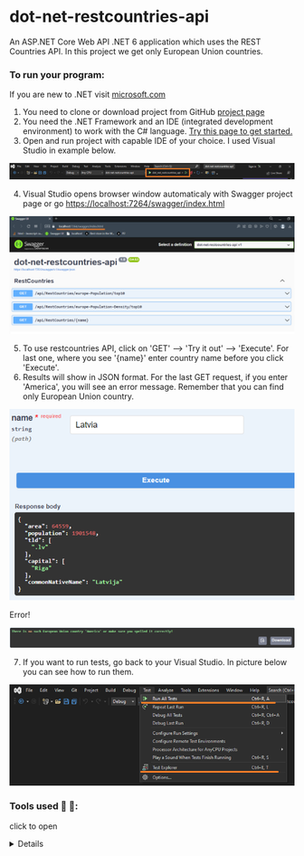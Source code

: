 # dot-net-restcountries-api

An ASP.NET Core Web API .NET 6 application which uses the REST Countries API. In this project we get only European Union countries.

### To run your program:

If you are new to .NET visit [microsoft.com](https://dotnet.microsoft.com/en-us/learn)

1. You need to clone or download project from GitHub [project page](https://github.com/kristaps-m/dot-net-restcountries-api)
2. You need the .NET Framework and an IDE (integrated development environment) to work with the C# language. [Try this page to get started.](https://www.simplilearn.com/c-sharp-programming-for-beginners-article)
3. Open and run project with capable IDE of your choice. I used Visual Studio in example below.

<img src="pictures/run.png">

4. Visual Studio opens browser window automaticaly with Swagger project page or go 
[https://localhost:7264/swagger/index.html](https://localhost:7264/swagger/index.html)

<img src="pictures/swagger_page.png">

5. To use restcountries API, click on 'GET' --> 'Try it out' --> 'Execute'. For last one, where you see '{name}' enter country name before you click 'Execute'.
6. Results will show in JSON format. For the last GET request, if you enter 'America', you will see an error message. Remember that you can find only European Union country.

<img src="pictures/latvia.png">

Error!

<img src="pictures/error.png">

7. If you want to run tests, go back to your Visual Studio. In picture below you can see how to run them.

<img src="pictures/tests.png">

### Tools used :wrench: :hammer::
<p>click to open</p>
<details>

###### Refit

[https://github.com/reactiveui/refit](https://github.com/reactiveui/refit)

[https://code-maze.com/using-refit-to-consume-apis-in-csharp/](https://code-maze.com/using-refit-to-consume-apis-in-csharp/)

[https://www.c-sharpcorner.com/article/making-faster-api-calls-using-refit-rest-library/](https://www.c-sharpcorner.com/article/making-faster-api-calls-using-refit-rest-library/)

###### Json

[https://json2csharp.com/ ](https://json2csharp.com/)

[https://codebeautify.org/jsonviewer ](https://codebeautify.org/jsonviewer)

###### Filter and sort

[https://dotnettutorials.net/lesson/linq-orderbydescending-method/ ](https://dotnettutorials.net/lesson/linq-orderbydescending-method/)

[https://learn.microsoft.com/en-us/dotnet/api/system.linq.enumerable.take?view=net-7.0 ](https://learn.microsoft.com/en-us/dotnet/api/system.linq.enumerable.take?view=net-7.0)

###### Testing

[https://learn.microsoft.com/en-us/dotnet/standard/serialization/system-text-json/how-to?pivots=dotnet-6-0 ](https://learn.microsoft.com/en-us/dotnet/standard/serialization/system-text-json/how-to?pivots=dotnet-6-0)

[https://github.com/moq/Moq.AutoMocker ](https://github.com/moq/Moq.AutoMocker)

</details>
